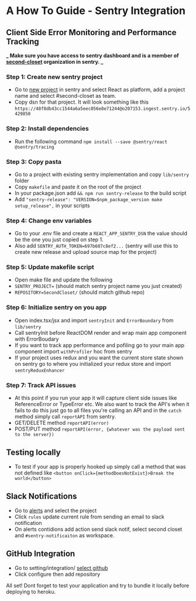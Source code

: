 # A How To Guide - Sentry Integration

## Client Side Error Monitoring and Performance Tracking

**_ Make sure you have access to sentry dashboard and is a member of [second-closet](https://sentry.io/organizations/second-closet/) organization in sentry. _**

### Step 1: Create new sentry project

- Go to [new project](https://sentry.io/organizations/second-closet/projects/new/) in sentry and select React as platform, add a project name and select #second-closet as team.
- Copy dsn for that project. It will look something like this `https://48f8db43cc1544a6a5eec056e8e71244@o207153.ingest.sentry.io/5429850`

### Step 2: Install dependencies

- Run the following command `npm install --save @sentry/react @sentry/tracing`

### Step 3: Copy pasta

- Go to a project with existing sentry implementation and copy `lib/sentry` folder
- Copy `makefile` and paste it on the root of the project
- In your package.json add `&& npm run sentry-release` to the build script
- Add `"sentry-release": "VERSION=$npm_package_version make setup_release",` in your scripts

### Step 4: Change env variables

- Go to your .env file and create a `REACT_APP_SENTRY_DSN` the value should be the one you just copied on step 1.
- Also add `SENTRY_AUTH_TOKEN=697b607c8ef2...` (sentry will use this to create new release and upload source map for the project)

### Step 5: Update makefile script

- Open make file and update the following
- `SENTRY_PROJECT=` (should match sentry project name you just created)
- `REPOSITORY=SecondCloset/` (should match github repo)

### Step 6: Initialize sentry on you app

- Open index.tsx/jsx and import `sentryInit` and `ErrorBoundary` from `lib/sentry`
- Call sentryInit before ReactDOM render and wrap main app component with ErrorBoudary
- If you want to track app performance and pofiling go to your main app component import `withProfiler` hoc from sentry
- If your project uses redux and you want the current store state shown on sentry go to where you initialized your redux store and import `sentryReduxEnhancer`

### Step 7: Track API issues

- At this point if you run your app it will capture client side issues like ReferenceError or TypeError etc. We also want to track the API's when it fails to do this just go to all files you're calling an API and in the `catch` method simply call `reportAPI` from sentry.
- GET/DELETE method `reportAPI(error)`
- POST/PUT method `reportAPI(error, {whatever was the payload sent to the server})`

## Testing locally

- To test if your app is properly hooked up simply call a method that was not defined like `<button onClick={methodDoesNotExist}>Break the world</button>`

## Slack Notifications

- Go to [alerts](https://sentry.io/organizations/second-closet/alerts/) and select the project
- Click `rules` update current rule from sending an email to slack notification
- On alerts contidions add action send slack notif, select second closet and `#sentry-notificaiton` as workspace.

## GitHub Integration

- Go to setting/integration/ [select github](https://sentry.io/settings/second-closet/integrations/github/)
- Click configure then add repository

All set! Dont forget to test your application and try to bundle it locally before deploying to heroku.

